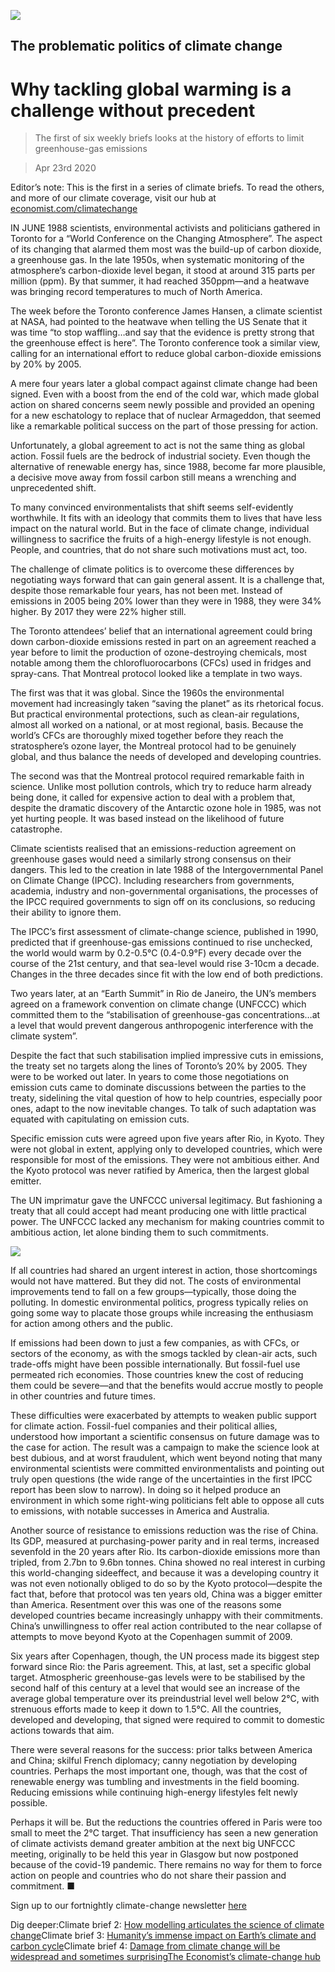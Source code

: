 ![](./images/20200425_SBD001.jpg)

## The problematic politics of climate change

# Why tackling global warming is a challenge without precedent

> The first of six weekly briefs looks at the history of efforts to limit greenhouse-gas emissions

> Apr 23rd 2020

Editor’s note: This is the first in a series of climate briefs. To read the others, and more of our climate coverage, visit our hub at [economist.com/climatechange](https://www.economist.com//news/2020/04/24/the-economists-coverage-of-climate-change)

IN JUNE 1988 scientists, environmental activists and politicians gathered in Toronto for a “World Conference on the Changing Atmosphere”. The aspect of its changing that alarmed them most was the build-up of carbon dioxide, a greenhouse gas. In the late 1950s, when systematic monitoring of the atmosphere’s carbon-dioxide level began, it stood at around 315 parts per million (ppm). By that summer, it had reached 350ppm—and a heatwave was bringing record temperatures to much of North America.

The week before the Toronto conference James Hansen, a climate scientist at NASA, had pointed to the heatwave when telling the US Senate that it was time “to stop waffling…and say that the evidence is pretty strong that the greenhouse effect is here”. The Toronto conference took a similar view, calling for an international effort to reduce global carbon-dioxide emissions by 20% by 2005.

A mere four years later a global compact against climate change had been signed. Even with a boost from the end of the cold war, which made global action on shared concerns seem newly possible and provided an opening for a new eschatology to replace that of nuclear Armageddon, that seemed like a remarkable political success on the part of those pressing for action.

Unfortunately, a global agreement to act is not the same thing as global action. Fossil fuels are the bedrock of industrial society. Even though the alternative of renewable energy has, since 1988, become far more plausible, a decisive move away from fossil carbon still means a wrenching and unprecedented shift.

To many convinced environmentalists that shift seems self-evidently worthwhile. It fits with an ideology that commits them to lives that have less impact on the natural world. But in the face of climate change, individual willingness to sacrifice the fruits of a high-energy lifestyle is not enough. People, and countries, that do not share such motivations must act, too.

The challenge of climate politics is to overcome these differences by negotiating ways forward that can gain general assent. It is a challenge that, despite those remarkable four years, has not been met. Instead of emissions in 2005 being 20% lower than they were in 1988, they were 34% higher. By 2017 they were 22% higher still.

The Toronto attendees’ belief that an international agreement could bring down carbon-dioxide emissions rested in part on an agreement reached a year before to limit the production of ozone-destroying chemicals, most notable among them the chlorofluorocarbons (CFCs) used in fridges and spray-cans. That Montreal protocol looked like a template in two ways.

The first was that it was global. Since the 1960s the environmental movement had increasingly taken “saving the planet” as its rhetorical focus. But practical environmental protections, such as clean-air regulations, almost all worked on a national, or at most regional, basis. Because the world’s CFCs are thoroughly mixed together before they reach the stratosphere’s ozone layer, the Montreal protocol had to be genuinely global, and thus balance the needs of developed and developing countries.

The second was that the Montreal protocol required remarkable faith in science. Unlike most pollution controls, which try to reduce harm already being done, it called for expensive action to deal with a problem that, despite the dramatic discovery of the Antarctic ozone hole in 1985, was not yet hurting people. It was based instead on the likelihood of future catastrophe.

Climate scientists realised that an emissions-reduction agreement on greenhouse gases would need a similarly strong consensus on their dangers. This led to the creation in late 1988 of the Intergovernmental Panel on Climate Change (IPCC). Including researchers from governments, academia, industry and non-governmental organisations, the processes of the IPCC required governments to sign off on its conclusions, so reducing their ability to ignore them.

The IPCC’s first assessment of climate-change science, published in 1990, predicted that if greenhouse-gas emissions continued to rise unchecked, the world would warm by 0.2-0.5°C (0.4-0.9°F) every decade over the course of the 21st century, and that sea-level would rise 3-10cm a decade. Changes in the three decades since fit with the low end of both predictions.

Two years later, at an “Earth Summit” in Rio de Janeiro, the UN’s members agreed on a framework convention on climate change (UNFCCC) which committed them to the “stabilisation of greenhouse-gas concentrations…at a level that would prevent dangerous anthropogenic interference with the climate system”.

Despite the fact that such stabilisation implied impressive cuts in emissions, the treaty set no targets along the lines of Toronto’s 20% by 2005. They were to be worked out later. In years to come those negotiations on emission cuts came to dominate discussions between the parties to the treaty, sidelining the vital question of how to help countries, especially poor ones, adapt to the now inevitable changes. To talk of such adaptation was equated with capitulating on emission cuts.

Specific emission cuts were agreed upon five years after Rio, in Kyoto. They were not global in extent, applying only to developed countries, which were responsible for most of the emissions. They were not ambitious either. And the Kyoto protocol was never ratified by America, then the largest global emitter.

The UN imprimatur gave the UNFCCC universal legitimacy. But fashioning a treaty that all could accept had meant producing one with little practical power. The UNFCCC lacked any mechanism for making countries commit to ambitious action, let alone binding them to such commitments.

![](./images/20200425_SBC001.png)

If all countries had shared an urgent interest in action, those shortcomings would not have mattered. But they did not. The costs of environmental improvements tend to fall on a few groups—typically, those doing the polluting. In domestic environmental politics, progress typically relies on going some way to placate those groups while increasing the enthusiasm for action among others and the public.

If emissions had been down to just a few companies, as with CFCs, or sectors of the economy, as with the smogs tackled by clean-air acts, such trade-offs might have been possible internationally. But fossil-fuel use permeated rich economies. Those countries knew the cost of reducing them could be severe—and that the benefits would accrue mostly to people in other countries and future times.

These difficulties were exacerbated by attempts to weaken public support for climate action. Fossil-fuel companies and their political allies, understood how important a scientific consensus on future damage was to the case for action. The result was a campaign to make the science look at best dubious, and at worst fraudulent, which went beyond noting that many environmental scientists were committed environmentalists and pointing out truly open questions (the wide range of the uncertainties in the first IPCC report has been slow to narrow). In doing so it helped produce an environment in which some right-wing politicians felt able to oppose all cuts to emissions, with notable successes in America and Australia.

Another source of resistance to emissions reduction was the rise of China. Its GDP, measured at purchasing-power parity and in real terms, increased sevenfold in the 20 years after Rio. Its carbon-dioxide emissions more than tripled, from 2.7bn to 9.6bn tonnes. China showed no real interest in curbing this world-changing sideeffect, and because it was a developing country it was not even notionally obliged to do so by the Kyoto protocol—despite the fact that, before that protocol was ten years old, China was a bigger emitter than America. Resentment over this was one of the reasons some developed countries became increasingly unhappy with their commitments. China’s unwillingness to offer real action contributed to the near collapse of attempts to move beyond Kyoto at the Copenhagen summit of 2009.

Six years after Copenhagen, though, the UN process made its biggest step forward since Rio: the Paris agreement. This, at last, set a specific global target. Atmospheric greenhouse-gas levels were to be stabilised by the second half of this century at a level that would see an increase of the average global temperature over its preindustrial level well below 2°C, with strenuous efforts made to keep it down to 1.5°C. All the countries, developed and developing, that signed were required to commit to domestic actions towards that aim.

There were several reasons for the success: prior talks between America and China; skilful French diplomacy; canny negotiation by developing countries. Perhaps the most important one, though, was that the cost of renewable energy was tumbling and investments in the field booming. Reducing emissions while continuing high-energy lifestyles felt newly possible.

Perhaps it will be. But the reductions the countries offered in Paris were too small to meet the 2°C target. That insufficiency has seen a new generation of climate activists demand greater ambition at the next big UNFCCC meeting, originally to be held this year in Glasgow but now postponed because of the covid-19 pandemic. There remains no way for them to force action on people and countries who do not share their passion and commitment. ■

Sign up to our fortnightly climate-change newsletter [here](https://www.economist.com//theclimateissue/)

Dig deeper:Climate brief 2: [How modelling articulates the science of climate change](https://www.economist.com//schools-brief/2020/05/02/how-modelling-articulates-the-science-of-climate-change)Climate brief 3: [Humanity’s immense impact on Earth’s climate and carbon cycle](https://www.economist.com//schools-brief/2020/05/09/humanitys-immense-impact-on-earths-climate-and-carbon-cycle)Climate brief 4: [Damage from climate change will be widespread and sometimes surprising](https://www.economist.com//schools-brief/2020/05/16/damage-from-climate-change-will-be-widespread-and-sometimes-surprising)[The Economist’s climate-change hub](https://www.economist.com/https://economist.com/climatechange)